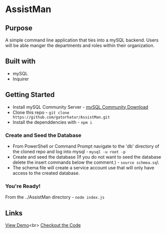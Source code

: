 # AssistMan


## Purpose
A simple command line application that ties into a mySQL backend. Users will be able manger the departments and roles within their organization.

## Built with
- mySQL
- Inquirer

## Getting Started
- Install mySQL Community Server - [mySQL Community Download]('https://dev.mysql.com/downloads/mysql/')
- Clone this repo - `git clone https://github.com/gatorhatur/AssistMan.git`
- Install the dependdencies with - `npm i`
### Create and Seed the Database
- From PowerShell or Command Prompt navigate to the 'db' directory of the cloned repo and log into mysql - `mysql -u root -p`
- Create and seed the database (If you do not want to seed the database delete the insert commands below the comment.) - `source schmea.sql`
- The schema file will create a service account use that will only have access to the created database.
### You're Ready!
From the ../AssistMan directory - `node index.js`

## Links

[View Demo]('https://drive.google.com/file/d/1qkCCPb-PY3U_r2Dn-E6eACHhhFvMDIqv/view')<br>
[Checkout the Code]('https://github.com/gatorhatur/AssistMan') 